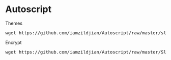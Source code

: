 # Autoscript

Themes
<pre lang="no-highlight">wget https://github.com/iamzildjian/Autoscript/raw/master/sleaktheme && chmod +x sleaktheme && ./sleaktheme</pre>

Encrypt
<pre lang="no-highlight">wget https://github.com/iamzildjian/Autoscript/raw/master/SleakEncryption && chmod +x SleakEncryption && ./SleakEncryption</pre>
